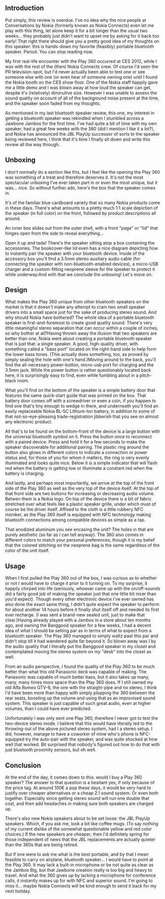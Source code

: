 ## Introduction

Put simply, this review is overdue. I've no idea why the nice people at Conversations by Nokia (formerly known as Nokia Connects) even let me play with this thing, let alone keep it for a bit longer than the usual two weeks... they probably just didn't want to upset me by asking for it back too early! That right there should give you a pretty good idea of my thoughts on this speaker: this is hands-down my favorite (feasibly) portable bluetooth speaker. Period. You can stop reading now.

My first real-life encounter with the Play 360 occurred at CES 2012, while I was with the rest of the (then) Nokia Connects crew. Of course I'd seen the PR television-spot, but I'd never actually been able to test one or see someone else with one (or even hear of someone owning one) until I found the Nokia booth on the CES show floor. One of the Nokia staff happily gave me a little demo and I was blown away at how loud the speaker can get, despite it's (relatively) diminutive size. However I was unable to assess the sound quality on account of all of the background noise present at the time, and the speaker soon faded from my thoughts.

As mentioned in my last bluetooth speaker review, this one, my interest in getting a bluetooth speaker was rekindled when I stumbled across a Jawbone Jambox for the first time. I've had quite a bit of time with my own speaker, had a great few weeks with the 360 (did I mention I like it a lot?), and Nokia has announced the JBL PlayUp successor of sorts to the speaker being reviewed here, I think that it's time I finally sit down and write this review all the way through.

## Unboxing

I don't normally do a section like this, but I feel like the opening the Play 360 was something of a treat and therefore deserves it. It's not the most spectacular unboxing I've ever taken part in or even the most unique, but it was... nice. So without further ado, here's the box that the speaker comes in.

It's of the familiar blue cardboard variety that so many Nokia products come in these days. There's what amounts to a pretty much 1:1 scale depiction of the speaker (in full color) on the front, followed by product descriptions all around.

An inner box slides out from the outer shell, with a front "page" or "lid" that hinges open from the side to reveal everything...

Open it up and tada! There's the speaker sitting atop a box containing the accessories. The bookcover-like lid even has a nice diagram depicting how to instantly pair the speaker with your bluetooth device. Inside of the accessory box you'll find a 3.5mm stereo auxiliary audio cable (for connecting the speaker with non-bluetooth-enabled devices), a micro-USB charger and a custom-fitting neoprene sleeve for the speaker to protect it while underway:And with that we conclude the unboxing! Let's move on.

## Design

What makes the Play 360 unique from other bluetooth speakers on the market is that it doesn't make any attempt to cram two small speaker drivers into a small space just for the sake of producing stereo sound. And why should Nokia have bothered? The whole idea of a portable bluetooth speaker is first-and-foremost to create good quality sound. There's very little meaningful stereo separation that can occur within a couple of inches, so why bother at all?Having thrown away the illusion that two speakers are better than one, Nokia went about creating a portable bluetooth speaker that is just that: a single speaker. A good, high-quality driver, with something called a "bass port" located on the right-hand side to help form the lower bass tones. (This actually does something, too, as proved by simply sealing the hole with one's hand.)Moving around to the back, you'll find the all-necessary power-button, micro-usb port for charging and the 3.5mm jack. While the power button is rather questionably located back here, it is surprisingly easy to find, even while fumbling about in a pitch-black room.

What you'll find on the bottom of the speaker is a simple battery door that features the same quick-start guide that was printed on the box. That battery door comes off with a screwdriver or even a coin, if you happen to find one that's tiny enough to wedge in there, and underneath you'll find an easily replaceable Nokia BL-5C Lithium-Ion battery, in addition to some of that not-so-eye-pleasing trade-registration jibberish that you see on almost any electronic product.

All that's to be found on the bottom-front of the device is a large button with the universal bluetooth symbol on it. Press the button once to reconnect with a paired device. Press and hold it for a few seconds to make the speaker discoverable for additional pairing. The plastic ring around the button also glows in different colors to indicate a connection or power status and, for those of you for whom it matters, the ring is very evenly illuminated and looks quite nice. Below it is a simple indicator that will flash red when the battery is getting low or illuminate a constant red when the battery is charging.

And lastly, and perhaps most importantly, we arrive at the top of the front side of the Play 360 as well as the very top of the device itself. At the top of that front side are two buttons for increasing or decreasing audio volume. Betwen them is a Nokia logo. On top of the device there is a bit of fabric stretched over what feels like a plastic speaker grille, under which must of course be the driver itself. Affixed to the cloth is a little rubbery NFC moniker, as the Play 360 itself is equipped with NFC technology making bluetooth connections among compatible devices as simple as a tap.

That anodized aluminum you see encasing the unit? The holes in that are purely aesthetic (so far as I can tell anyway). The 360 also comes in different colors to match your personal preferences, though it is my belief that the colored stitching on the neoprene bag is the same regardless of the color of the unit itself.

## Usage

When I first pulled the Play 360 out of the box, I was curious as to whether or not I would have to charge it prior to it turning on. To my surprise, it happily chirped into life (seriously, whoever came up with the on/off-sounds did a fairly good job of making the speaker just that one little bit nicer than you'd expect). Though every other electronic device I've ever owned has also done the exact same thing, I didn't quite expect the speaker to perform for about another 14 hours before it finally shut itself off and needed its first ever recharge. (I was sent a brand-new sealed unit, just to make that clear.)Having already played with a Jambox in a store about ten months ago, and owning the Banggood speaker for a few weeks, I had a decent idea of what I should be setting par as in terms of what to expect from a bluetooth speaker. The Play 360 managed to simply waltz past this par and didn't stop till it had wandered quite far beyond it. So blown away was I by the audio quality that I literally put the Banggood speaker in my closet and contemplated moving the stereo system on my "desk" into the closet as well.

From an audio perspective, I found the quality of the Play 360 to be much better than what this old Panasonic deck was capable of making. The Panasonic was capable of much better bass, but it also takes up many, many, many times more space than the Play 360 does. If I still owned my old Alfa Romeo GTV-6, the one with the straight-pipe and no stereo, I think I'd have been more than happy with simply plopping the 360 between the rear seats, boosting up the volume and using that as an improvised sound system. This speaker is just capable of such great audio, even at higher volumes, than I could have ever predicted.

Unfortunately I was only sent one Play 360, therefore I never got to test the two-device stereo mode. I believe that this would have literally led to the throwing-out of the above pictured stereo system, had I a stereo setup. I did, however, manage to have a coworker of mine who's phone is NFC-equipped try the auto-pair with the speaker, and was quite shocked at how well that worked. Bit surprised that nobody's figured out how to do that with just bluetooth proximity sensors, but oh well.

## Conclusion

At the end of the day, it comes down to this: would I buy a Play 360 speaker? The answer to that question is a hesitant yes, if only because of the price tag. At around 100€ a pop these days, it would be very hard to justify over cheaper alternatives or a cheap 2.1 sound system. Or even both together. Especially since getting stereo sound will run one double that cost, and then add headaches in making sure both speakers are charged up.

There's also new Nokia speakers about to be set loose: the JBL PlayUp speakers. Which, if you ask me, look a bit like coffee mugs. (To say nothing of my current dislike of the somewhat questionable yellow and red color choices.) If the new speakers are cheaper, then I'd definitely spring for those independent of news that the JBL replacements are actually quieter than the 360s that are being retired.

But if one were to ask me what is the best portable, and by that I mean feasible to carry on airplane, bluetooth speaker... I would have to point at the Play 360. It may lack a built-in microphone or be not quite as clear as the Jambox Big, but that Jawbone creation really is too big and heavy to travel. And what the 360 gives up by lacking a microphone for conference calls, it instantly makes up for with NFC and superior sound. I'm going to miss it... maybe Nokia Connects will be kind enough to send it back for my next holiday.